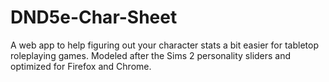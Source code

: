 # DND5e-Char-Sheet
A web app to help figuring out your character stats a bit easier for tabletop roleplaying games. Modeled after the Sims 2 personality sliders and optimized for Firefox and Chrome.
